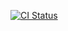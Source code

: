 [![CI Status](https://github.com/ngalaiko/miniboard/workflows/CI/badge.svg)](https://github.com/ngalaiko/miniboard/actions)
